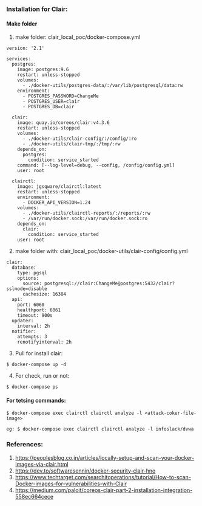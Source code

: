 ### Installation for Clair:

#### Make folder
1. make folder: clair_local_poc/docker-compose.yml
```
version: '2.1'

services:
  postgres:
    image: postgres:9.6
    restart: unless-stopped
    volumes:
      - ./docker-utils/postgres-data/:/var/lib/postgresql/data:rw
    environment:
      - POSTGRES_PASSWORD=ChangeMe
      - POSTGRES_USER=clair
      - POSTGRES_DB=clair

  clair:
    image: quay.io/coreos/clair:v4.3.6
    restart: unless-stopped
    volumes:
      - ./docker-utils/clair-config/:/config/:ro
      - ./docker-utils/clair-tmp/:/tmp/:rw
    depends_on:
      postgres:
        condition: service_started
    command: [--log-level=debug, --config, /config/config.yml]
    user: root

  clairctl:
    image: jgsqware/clairctl:latest
    restart: unless-stopped
    environment:
      - DOCKER_API_VERSION=1.24
    volumes:
      - ./docker-utils/clairctl-reports/:/reports/:rw
      - /var/run/docker.sock:/var/run/docker.sock:ro
    depends_on:
      clair:
        condition: service_started
    user: root
```
2. make folder with: clair_local_poc/docker-utils/clair-config/config.yml
```
clair:
  database:
    type: pgsql
    options:
      source: postgresql://clair:ChangeMe@postgres:5432/clair?sslmode=disable
      cachesize: 16384
  api:
    port: 6060
    healthport: 6061
    timeout: 900s
  updater:
    interval: 2h
  notifier:
    attempts: 3
    renotifyinterval: 2h
```

3. Pull for install clair:
```
$ docker-compose up -d
```
4. For check, run or not:
```
$ docker-compose ps
```
#### For tetsing commands:
```
$ docker-compose exec clairctl clairctl analyze -l <attack-coker-file-image>

eg: $ docker-compose exec clairctl clairctl analyze -l infoslack/dvwa
```

### References:
1. https://peoplesblog.co.in/articles/locally-setup-and-scan-your-docker-images-via-clair.html
2. https://dev.to/softwaresennin/docker-security-clair-hno
3. https://www.techtarget.com/searchitoperations/tutorial/How-to-scan-Docker-images-for-vulnerabilities-with-Clair
4. https://medium.com/paloit/coreos-clair-part-2-installation-integration-558ec664cece
